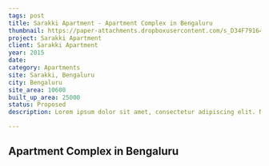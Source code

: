 ```yaml
---
tags: post
title: Sarakki Apartment - Apartment Complex in Bengaluru
thumbnail: https://paper-attachments.dropboxusercontent.com/s_D34F79164D53A3AF0ECEAA96A91D05E37B4CD4EB1ED21CE23AE5ADF30D81C4A4_1729330041667_4+1.jpg
project: Sarakki Apartment
client: Sarakki Apartment
year: 2015
date:
category: Apartments
site: Sarakki, Bengaluru
city: Bengaluru
site_area: 10600
built_up_area: 25000
status: Proposed
description: Lorem ipsum dolor sit amet, consectetur adipiscing elit. Nullam ultricies interdum tortor, sit amet gravida ipsum fermentum ut. Aenean sagittis metus justo, at vestibulum elit malesuada a. Suspendisse dictum, sapien eu tincidunt convallis, elit urna rhoncus leo, ac fermentum lorem libero in magna. Integer scelerisque odio et convallis faucibus.

---
```


## Apartment Complex in Bengaluru

